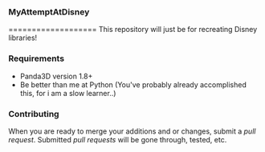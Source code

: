 ### MyAttemptAtDisney ###
   ===================
This repository will just be for recreating Disney libraries!

### Requirements ###
- Panda3D version 1.8+
- Be better than me at Python (You've probably already accomplished this, for i am a slow learner..)

### Contributing ###
When you are ready to merge your additions and or changes, submit a _pull request_.
Submitted _pull requests_ will be gone through, tested, etc.

